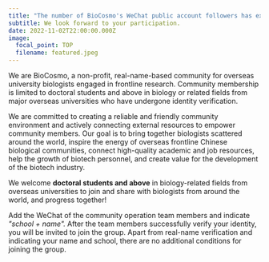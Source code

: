 ```yaml
---
title: "The number of BioCosmo's WeChat public account followers has exceeded 2000！"
subtitle: We look forward to your participation.
date: 2022-11-02T22:00:00.000Z
image:
  focal_point: TOP
  filename: featured.jpeg
---
```



<!--more-->

We are BioCosmo, a non-profit, real-name-based community for overseas university biologists engaged in frontline research. Community membership is limited to doctoral students and above in biology or related fields from major overseas universities who have undergone identity verification.

We are committed to creating a reliable and friendly community environment and actively connecting external resources to empower community members. Our goal is to bring together biologists scattered around the world, inspire the energy of overseas frontline Chinese biological communities, connect high-quality academic and job resources, help the growth of biotech personnel, and create value for the development of the biotech industry.

We welcome **doctoral students and above** in biology-related fields from overseas universities to join and share with biologists from around the world, and progress together! 

Add the WeChat of the community operation team members and indicate *"school + name".* After the team members successfully verify your identity, you will be invited to join the group. Apart from real-name verification and indicating your name and school, there are no additional conditions for joining the group.